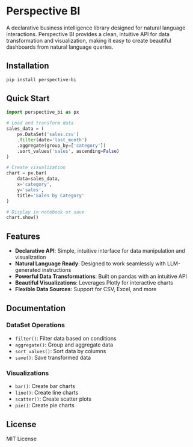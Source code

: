 # Perspective BI

A declarative business intelligence library designed for natural language interactions. Perspective BI provides a clean, intuitive API for data transformation and visualization, making it easy to create beautiful dashboards from natural language queries.

## Installation

```bash
pip install perspective-bi
```

## Quick Start

```python
import perspective_bi as px

# Load and transform data
sales_data = (
    px.DataSet('sales.csv')
    .filter(date='last_month')
    .aggregate(group_by=['category'])
    .sort_values('sales', ascending=False)
)

# Create visualization
chart = px.bar(
    data=sales_data,
    x='category', 
    y='sales',
    title='Sales by Category'
)

# Display in notebook or save
chart.show()
```

## Features

- **Declarative API**: Simple, intuitive interface for data manipulation and visualization
- **Natural Language Ready**: Designed to work seamlessly with LLM-generated instructions
- **Powerful Data Transformations**: Built on pandas with an intuitive API
- **Beautiful Visualizations**: Leverages Plotly for interactive charts
- **Flexible Data Sources**: Support for CSV, Excel, and more

## Documentation

### DataSet Operations

- `filter()`: Filter data based on conditions
- `aggregate()`: Group and aggregate data
- `sort_values()`: Sort data by columns
- `save()`: Save transformed data

### Visualizations

- `bar()`: Create bar charts
- `line()`: Create line charts
- `scatter()`: Create scatter plots
- `pie()`: Create pie charts

## License

MIT License
